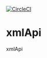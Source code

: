 [![CircleCI](https://circleci.com/gh/ppszczepaniak/xmlApi/tree/master.svg?style=shield&circle-token=d5a8b34fba838acd00286d48365b8b472bc576e8)](https://circleci.com/gh/ppszczepaniak/xmlApi/tree/master)

# xmlApi

xmlApi